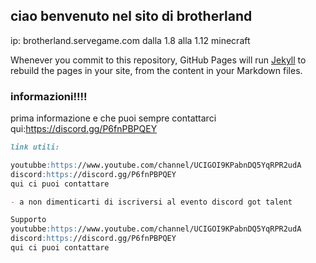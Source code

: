 ## ciao benvenuto nel sito di brotherland

ip: brotherland.servegame.com dalla 1.8 alla 1.12 minecraft

Whenever you commit to this repository, GitHub Pages will run [Jekyll](https://jekyllrb.com/) to rebuild the pages in your site, from the content in your Markdown files.

### informazioni!!!!

prima informazione e che puoi sempre contattarci qui:https://discord.gg/P6fnPBPQEY

```markdown
link utili:

youtubbe:https://www.youtube.com/channel/UCIGOI9KPabnDQ5YqRPR2udA
discord:https://discord.gg/P6fnPBPQEY
qui ci puoi contattare

- a non dimenticarti di iscriversi al evento discord got talent

Supporto
youtubbe:https://www.youtube.com/channel/UCIGOI9KPabnDQ5YqRPR2udA
discord:https://discord.gg/P6fnPBPQEY
qui ci puoi contattare

